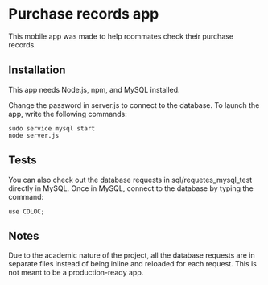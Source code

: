 # Purchase records app

This mobile app was made to help roommates check their purchase records.

## Installation

This app needs Node.js, npm, and MySQL installed.

Change the password in server.js to connect to the database. To launch the app, write the following commands:

    sudo service mysql start
    node server.js
    
## Tests    

You can also check out the database requests in sql/requetes_mysql_test directly in MySQL. Once in MySQL, connect to the database by typing the command:

    use COLOC;
    
##  Notes

Due to the academic nature of the project, all the database requests are in separate files instead of being inline and reloaded for each request. This is not meant to be a production-ready app.